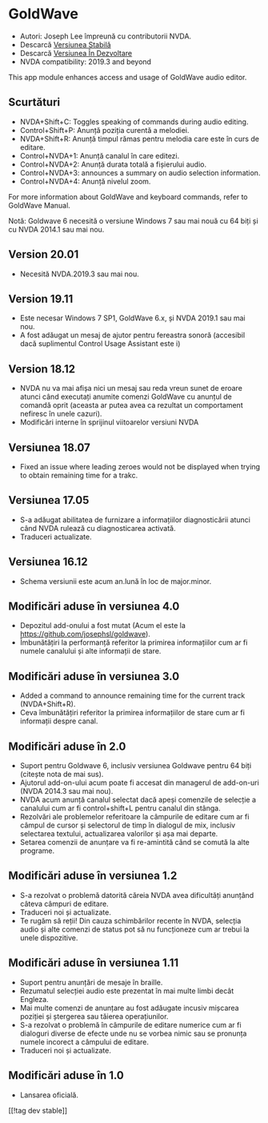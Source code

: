 # GoldWave #

* Autori: Joseph Lee împreună cu contributorii NVDA.
* Descarcă [Versiunea Stabilă][1]
* Descarcă [Versiunea În Dezvoltare][2]
* NVDA compatibility: 2019.3 and beyond

This app module enhances access and usage of GoldWave audio editor.

## Scurtături ##

* NVDA+Shift+C: Toggles speaking of commands during audio editing.
* Control+Shift+P: Anunță poziția curentă a melodiei.
* NVDA+Shift+R: Anunță timpul rămas pentru melodia care este în curs de
  editare.
* Control+NVDA+1: Anunță canalul în care editezi.
* Control+NVDA+2: Anunță durata totală a fișierului audio.
* Control+NVDA+3: announces a summary on audio selection information.
* Control+NVDA+4: Anunță nivelul zoom.

For more information about GoldWave and keyboard commands, refer to GoldWave
Manual.

Notă: Goldwave 6 necesită o versiune Windows 7 sau mai nouă cu 64 biți și cu
NVDA 2014.1 sau mai nou.

## Version 20.01

* Necesită NVDA.2019.3 sau mai nou.

## Version 19.11

* Este necesar Windows 7 SP1, GoldWave 6.x, și NVDA 2019.1 sau mai nou.
* A fost adăugat un mesaj de ajutor pentru fereastra sonoră (accesibil dacă
  suplimentul Control Usage Assistant este i)

## Version 18.12

* NVDA nu va mai afișa nici un mesaj sau reda vreun sunet de eroare atunci
  când executați anumite comenzi GoldWave cu anunțul de comandă oprit
  (aceasta ar putea avea ca rezultat un comportament nefiresc în unele
  cazuri).
* Modificări interne în sprijinul  viitoarelor versiuni NVDA

## Versiunea 18.07

* Fixed an issue where leading zeroes would not be displayed when trying to
  obtain remaining time for a trakc.

## Versiunea 17.05

* S-a adăugat abilitatea de furnizare a informațiilor diagnosticării atunci
  când NVDA rulează cu diagnosticarea activată.
* Traduceri actualizate.

## Versiunea 16.12

* Schema versiunii este acum an.lună în loc de major.minor.

## Modificări aduse în versiunea 4.0

* Depozitul add-onului a fost mutat (Acum el este la
  https://github.com/josephsl/goldwave).
* Îmbunătățiri la performanță referitor la primirea informațiilor cum ar fi
  numele canalului și alte informații de stare.

## Modificări aduse în versiunea 3.0

* Added a command to announce remaining time for the current track
  (NVDA+Shift+R).
* Ceva îmbunătățiri referitor la primirea informațiilor de stare cum ar fi
  informații despre canal.

## Modificări aduse în 2.0

* Suport pentru Goldwave 6, inclusiv versiunea Goldwave pentru 64 biți
  (citește nota de mai sus).
* Ajutorul add-on-ului acum poate fi accesat din managerul de add-on-uri
  (NVDA 2014.3 sau mai nou).
* NVDA acum anunță canalul selectat dacă apeși comenzile de selecție a
  canalului cum ar fi control+shift+L pentru canalul din stânga.
* Rezolvări ale problemelor referitoare la câmpurile de editare cum ar fi
  câmpul de cursor și selectorul de timp în dialogul de mix, inclusiv
  selectarea textului, actualizarea valorilor și așa mai departe.
* Setarea comenzii de anunțare va fi re-amintită când se comută la alte
  programe.

## Modificări aduse în versiunea 1.2

* S-a rezolvat o problemă datorită căreia  NVDA avea dificultăți anunțând
  câteva câmpuri de editare.
* Traduceri noi și actualizate.
* Te rugăm să reții! Din cauza schimbărilor recente în NVDA, selecția audio
  și alte comenzi de status pot să nu funcționeze cum ar trebui la unele
  dispozitive.

## Modificări aduse în versiunea 1.11

* Suport pentru anunțări de mesaje în braille.
* Rezumatul selecției audio este prezentat în mai multe limbi decât Engleza.
* Mai multe comenzi de anunțare au fost adăugate incusiv mișcarea poziției
  și ștergerea sau tăierea operațiunilor.
* S-a rezolvat o problemă în câmpurile de editare numerice cum ar fi
  dialoguri diverse de efecte unde nu se vorbea nimic sau se pronunța numele
  incorect a câmpului de editare.
* Traduceri noi și actualizate.

## Modificări aduse în 1.0

* Lansarea oficială.

[[!tag dev stable]]

[1]: https://addons.nvda-project.org/files/get.php?file=gwv

[2]: https://addons.nvda-project.org/files/get.php?file=gwv-dev
